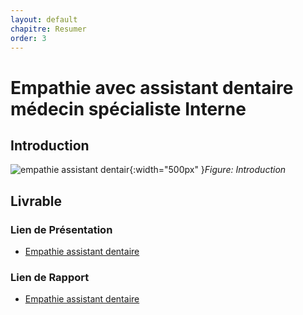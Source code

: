 ```yaml
---
layout: default
chapitre: Resumer
order: 3
---
```


# Empathie avec assistant dentaire médecin spécialiste Interne
<!-- new slide -->
## Introduction 

![empathie assistant dentair](/empathie-assistant-dentaire/images/guerir-procedure-specialisee-guerir-patient.jpg){:width="500px" }*Figure: Introduction*



<!-- new slide -->

## Livrable 

### Lien de Présentation
- [Empathie assistant dentaire](/besoin/empathie-assistant-dentaire/presentation.html)

### Lien de Rapport
- [Empathie assistant dentaire](/besoin/empathie-assistant-dentaire/rapport.html)
  

<!-- new slide -->

